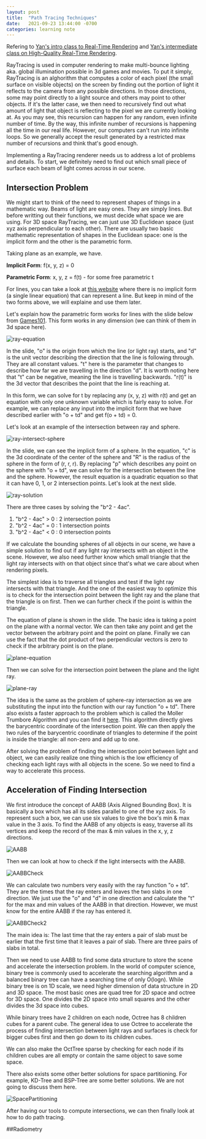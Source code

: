 ```yaml
---
layout: post
title:  "Path Tracing Techniques"
date:   2021-09-23 13:44:00 -0700
categories: learning note
---
```

Refering to [Yan's intro class to Real-Time Rendering][Game101-Class] and [Yan's intermediate class on High-Quality Real-Time Rendering][Game202-Class].

RayTracing is used in computer rendering to make multi-bounce lighting aka. global illumination possible in 3d games and movies. To put it simply, RayTracing is an alghorithm that computes a color of each pixel (the small surface on visible objects) on the screen by finding out the portion of light it reflects to the camera from any possible directions. In those directions, some may point directly to a light source and others may point to other objects. If it's the latter case, we then need to recursively find out what amount of light that object is reflecting to the pixel we are currently looking at. As you may see, this recursion can happen for any random, even infinite number of time. By the way, this infinite number of recursions is happening all the time in our real life. However, our computers can't run into infinite loops. So we generally accept the result generated by a restricted max number of recursions and think that's good enough. 

Implementing a RayTracing renderer needs us to address a lot of problems and details. To start, we definitely need to find out which small piece of surface each beam of light comes across in our scene.

## Intersection Problem

We might start to think of the need to represent shapes of things in a mathematic way. Beams of light are easy ones. They are simply lines. But before writting out their functions, we must decide what space we are using. For 3D space RayTracing, we can just use 3D Euclidean space (just xyz axis perpendicular to each other). There are usually two basic mathematic representation of shapes in the Euclidean space: one is the implicit form and the other is the parametric form. 

Taking plane as an example, we have.

**Implicit Form**: f(x, y, z) = 0

**Parametric Form**: x, y, z = f(t) - for some free parametric t

For lines, you can take a look at [this website][equation-of-lines] where there is no implicit form (a single linear equation) that can represent a line. But keep in mind of the two forms above, we will explaine and use them later.

Let's explain how the parametric form works for lines with the slide below from [Games101][Game101-Class]. This form works in any dimension (we can think of them in 3d space here).

![ray-equation](/images/Ray.png)

In the slide, "o" is the origin from which the line (or light ray) starts, and "d" is the unit vector describing the direction that the line is following through. They are all constant values. "t" here is the parameter that changes to describe how far we are travelling in the direction "d". It is worth noting here that "t" can be negative, meaning the line is travelling backwards. "r(t)" is the 3d vector that describes the point that the line is reaching at.

In this form, we can solve for t by replacing any (x, y, z) with r(t) and get an equation with only one unknown variable which is fairly easy to solve. For example, we can replace any input into the implicit form that we have described earlier with "o + td" and get f(o + td) = 0.

Let's look at an example of the intersection between ray and sphere.

![ray-intersect-sphere](/images/RaySphere.png)

In the slide, we can see the implicit form of a sphere. In the equation, "c" is the 3d coordinate of the center of the sphere and "R" is the radius of the sphere in the form of (r, r, r). By replacing "p" which describes any point on the sphere with "o + td", we can solve for the intersection between the line and the sphere. However, the result equation is a quadratic equation so that it can have 0, 1, or 2 intersection points. Let's look at the next slide.

![ray-solution](/images/SphereSolution.png)

There are three cases by solving the "b^2 - 4ac".

1. "b^2 - 4ac" > 0 : 2 intersection points
2. "b^2 - 4ac" = 0 : 1 intersection points
3. "b^2 - 4ac" < 0 : 0 intersection points

If we calculate the bounding spheres of all objects in our scene, we have a simple solution to find out if any light ray intersects with an object in the scene. However, we also need further know which small triangle that the light ray intersects with on that object since that's what we care about when rendering pixels. 

The simplest idea is to traverse all triangles and test if the light ray intersects with that triangle. And the one of the easiest way to optimize this is to check for the intersection point between the light ray and the plane that the triangle is on first. Then we can further check if the point is within the triangle. 

The equation of plane is shown in the slide. The basic idea is taking a point on the plane with a normal vector. We can then take any point and get the vector between the arbitrary point and the point on plane. Finally we can use the fact that the dot product of two perpendicular vectors is zero to check if the arbitrary point is on the plane.

![plane-equation](/images/Plane.png)

Then we can solve for the intersection point between the plane and the light ray.

![plane-ray](/images/RayPlane.png)

The idea is the same as the problem of sphere-ray intersection as we are substituting the input into the function with our ray function "o + td". There also exists a faster approach to the problem which is called the Moller Trumbore Algorithm and you can find it [here][Moller]. This algorithm directly gives the barycentric coordinate of the intersection point. We can then apply the two rules of the barycentric coordinate of triangles to determine if the point is inside the triangle: all non-zero and add up to one.

After solving the problem of finding the intersection point between light and object, we can easily realize one thing which is the low efficiency of checking each light rays with all objects in the scene. So we need to find a way to accelerate this process. 

## Acceleration of Finding Intersection

We first introduce the concept of AABB (Axis Aligned Bounding Box). It is basically a box which has all its sides parallel to one of the xyz axis. To represent such a box, we can use six values to give the box's min & max value in the 3 axis. To find the AABB of any objects is easy, traverse all its vertices and keep the record of the max & min values in the x, y, z directions. 

![AABB](/images/AABB.png)

Then we can look at how to check if the light intersects with the AABB. 

![AABBCheck](/images/AABBEnter.png)

We can calculate two numbers very easily with the ray function "o + td". They are the times that the ray enters and leaves the two slabs in one direction. We just use the "o" and "d" in one direction and calculate the "t" for the max and min values of the AABB in that direction. However, we must know for the entire AABB if the ray has entered it.

![AABBCheck2](/images/AABBCheck.png)

The main idea is: The last time that the ray enters a pair of slab must be earlier that the first time that it leaves a pair of slab. There are three pairs of slabs in total.

Then we need to use AABB to find some data structure to store the scene and accelerate the intersection problem. In the world of computer science, binary tree is commonly used to accelerate the searching algorithm and a balanced binary tree can have a searching time of only O(logn). While binary tree is on 1D scale, we need higher dimension of data structure in 2D and 3D space. The most basic ones are quad tree for 2D space and octree for 3D space. One divides the 2D space into small squares and the other divides the 3d space into cubes. 

While binary trees have 2 children on each node, Octree has 8 children cubes for a parent cube. The general idea to use Octree to accelerate the process of finding intersection between light rays and surfaces is check for bigger cubes first and then go down to its children cubes. 

We can also make the OctTree sparse by checking for each node if its children cubes are all empty or contain the same object to save some space. 

There also exists some other better solutions for space partitioning. For example, KD-Tree and BSP-Tree are some better solutions. We are not going to discuss them here.

![SpacePartitioning](/images/SpacePartitioning.png)

After having our tools to compute intersections, we can then finally look at how to do path tracing. 

##Radiometry

[Game101-Class]: https://sites.cs.ucsb.edu/~lingqi/teaching/games101.html
[Game202-Class]: https://sites.cs.ucsb.edu/~lingqi/teaching/games202.html
[Game101-Class-13]: https://sites.cs.ucsb.edu/~lingqi/teaching/resources/GAMES101_Lecture_13.pdf
[Game101-Class-14]: https://sites.cs.ucsb.edu/~lingqi/teaching/resources/GAMES101_Lecture_14.pdf
[Game101-Class-15]: https://sites.cs.ucsb.edu/~lingqi/teaching/resources/GAMES101_Lecture_15.pdf
[Game101-Class-16]: https://sites.cs.ucsb.edu/~lingqi/teaching/resources/GAMES101_Lecture_16.pdf
[Volumetric RayTracing]: https://computergraphics.stackexchange.com/questions/227/how-are-volumetric-effects-handled-in-raytracing
[equation-of-lines]: https://math.stackexchange.com/questions/404440/what-is-the-equation-for-a-3d-line
[Moller]: https://www.scratchapixel.com/lessons/3d-basic-rendering/ray-tracing-rendering-a-triangle/moller-trumbore-ray-triangle-intersection